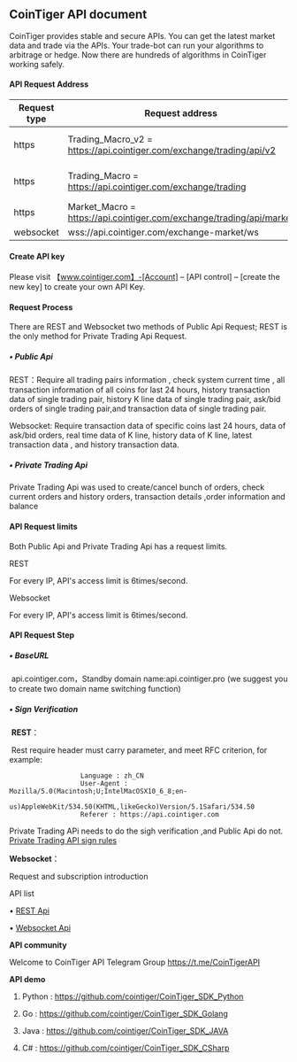 ## CoinTiger API document

CoinTiger provides stable and secure APIs. You can get the latest market data and trade via the APIs. Your trade-bot can run your algorithms to arbitrage or hedge. Now there are hundreds of algorithms in CoinTiger working safely.

#### API Request Address

| Request type | Request address                                              | foundation                 |
| ------------ | ------------------------------------------------------------ | -------------------------- |
| https        | Trading_Macro_v2 = https://api.cointiger.com/exchange/trading/api/v2 | new verision of trading    |
| https        | Trading_Macro = https://api.cointiger.com/exchange/trading   | history version of trading |
| https        | Market_Macro = https://api.cointiger.com/exchange/trading/api/market | market information         |
| websocket    | wss://api.cointiger.com/exchange-market/ws                   |                            |

#### Create API key 

Please visit 【www.cointiger.com】-[Account] – [API control] – [create the new key] to create your own API Key.

#### **Request Process**

There are REST and Websocket two methods of Public Api Request; REST is the only method for Private Trading Api Request.

##### • Public Api

   REST：Require all trading pairs information , check system current time , all transaction information of all coins for last 24 hours, history transaction data of single trading pair, history K line data of single trading pair, ask/bid orders of single trading pair,and transaction data of single trading pair.

Websocket: Require transaction data of specific coins last 24 hours, data of ask/bid orders, real time data of K line, history data of K line, latest transaction data , and history transaction data.

##### • Private Trading Api

Private Trading Api was used to create/cancel bunch of orders, check current orders and history orders, transaction details ,order information and balance 

#### API Request limits

Both Public Api and Private Trading Api has a request limits.

REST

For every IP, API's access limit is 6times/second.

Websocket

For every IP, API's access limit is 6times/second.

 

#### API Request Step

##### • BaseURL

​     api.cointiger.com，Standby domain name:api.cointiger.pro (we suggest you to create two domain name switching function)

##### • Sign Verification

​	**REST**：	

​           Rest require header must carry parameter, and meet RFC criterion, for example:

```
                  Language : zh_CN
                  User-Agent : Mozilla/5.0(Macintosh;U;IntelMacOSX10_6_8;en-
                               us)AppleWebKit/534.50(KHTML,likeGecko)Version/5.1Safari/534.50
                  Referer : https://api.cointiger.com
```

 Private Trading APi needs to do the sigh verification ,and Public Api do not.  
 [Private Trading API sign rules](/cointiger/api-docs-en/wiki/Trading-API-Sign-Rules) 

**Websocket**：

Request and subscription introduction 

API list

• [REST Api](/cointiger/api-docs-en/wiki/REST-Api-List)

• [Websocket Api](/cointiger/api-docs-en/wiki/Websocket-Api-List)

**API community** 

Welcome to CoinTiger API Telegram Group  <https://t.me/CoinTigerAPI>

 

**API demo**

1. Python : https://github.com/cointiger/CoinTiger_SDK_Python

2. Go : https://github.com/cointiger/CoinTiger_SDK_Golang

3. Java : https://github.com/cointiger/CoinTiger_SDK_JAVA

4. C# : https://github.com/cointiger/CoinTiger_SDK_CSharp 